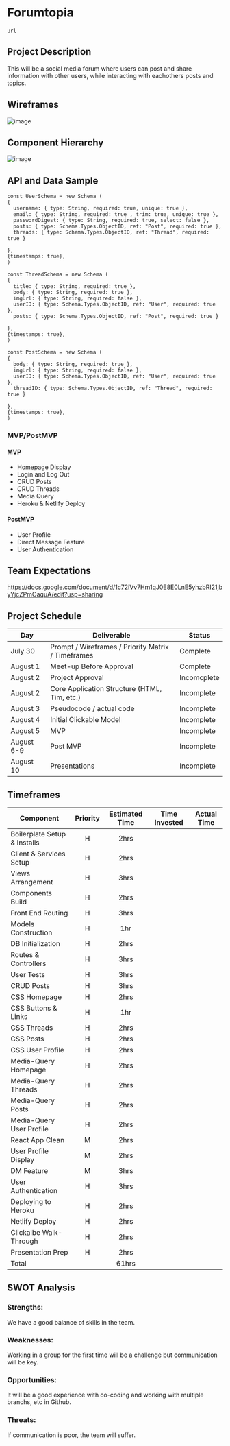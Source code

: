 # Forumtopia
```
url
```

## Project Description
This will be a social media forum where users can post and share information with other users, while interacting with eachothers posts and topics.

## Wireframes

![image](https://i.imgur.com/06OqHXt.png)

## Component Hierarchy

![image](https://i.imgur.com/MfbA3BK.png)

## API and Data Sample
```
const UserSchema = new Schema (
{ 
  username: { type: String, required: true, unique: true },
  email: { type: String, required: true , trim: true, unique: true },
  passwordDigest: { type: String, required: true, select: false },
  posts: { type: Schema.Types.ObjectID, ref: "Post", required: true },
  threads: { type: Schema.Types.ObjectID, ref: "Thread", required: true }
    
},
{timestamps: true},
)

const ThreadSchema = new Schema (
{ 
  title: { type: String, required: true },
  body: { type: String, required: true },
  imgUrl: { type: String, required: false },
  userID: { type: Schema.Types.ObjectID, ref: "User", required: true },
  posts: { type: Schema.Types.ObjectID, ref: "Post", required: true }
    
},
{timestamps: true},
)

const PostSchema = new Schema (
{ 
  body: { type: String, required: true },
  imgUrl: { type: String, required: false },
  userID: { type: Schema.Types.ObjectID, ref: "User", required: true },
  threadID: { type: Schema.Types.ObjectID, ref: "Thread", required: true }
    
},
{timestamps: true},
)
 ```
    
### MVP/PostMVP

#### MVP

- Homepage Display
- Login and Log Out
- CRUD Posts
- CRUD Threads
- Media Query
- Heroku & Netlify Deploy


#### PostMVP

- User Profile
- Direct Message Feature
- User Authentication

## Team Expectations

https://docs.google.com/document/d/1c72iVv7Hm1qJ0E8E0LnE5yhzbRI21jbyYjcZPmOaquA/edit?usp=sharing

## Project Schedule

|  Day | Deliverable | Status
|---|---| ---|
|July 30| Prompt / Wireframes / Priority Matrix / Timeframes | Complete
|August 1| Meet-up Before Approval | Complete
|August 2| Project Approval | Incomcplete
|August 2| Core Application Structure (HTML, Tim, etc.) | Incomplete
|August 3| Pseudocode / actual code | Incomplete
|August 4| Initial Clickable Model | Incomplete
|August 5| MVP | Incomplete
|August 6-9| Post MVP | Incomplete
|August 10| Presentations | Incomplete

## Timeframes

| Component | Priority | Estimated Time | Time Invested | Actual Time |
| --- | :---: |  :---: | :---: | :---: |
| Boilerplate Setup & Installs | H | 2hrs | | |
| Client & Services Setup | H | 2hrs| | |
| Views Arrangement | H | 3hrs | | |
| Components Build | H | 2hrs | | |
| Front End Routing | H | 3hrs | | |
| Models Construction | H | 1hr | | |
| DB Initialization | H | 2hrs | | |
| Routes & Controllers | H | 3hrs | | |
| User Tests | H | 3hrs | | |
| CRUD Posts | H | 3hrs | | |
| CSS Homepage | H | 2hrs | | |
| CSS Buttons & Links | H | 1hr | | |
| CSS Threads | H | 2hrs | | |
| CSS Posts | H | 2hrs | | |
| CSS User Profile | H | 2hrs | | |
| Media-Query Homepage | H | 2hrs | | |
| Media-Query Threads | H | 2hrs | | |
| Media-Query Posts | H | 2hrs | | |
| Media-Query User Profile | H | 2hrs | | |
| React App Clean | M | 2hrs | | |
| User Profile Display | M | 2hrs | | |
| DM Feature | M | 3hrs | | |
| User Authentication | H | 3hrs | | |
| Deploying to Heroku | H | 2hrs | | |
| Netlify Deploy | H | 2hrs | | |
| Clickalbe Walk-Through | H | 2hrs | | |
| Presentation Prep | H | 2hrs | | |
| Total | | 61hrs | | |

## SWOT Analysis

### Strengths:
We have a good balance of skills in the team.
### Weaknesses:
Working in a group for the first time will be a challenge but communication will be key.
### Opportunities:
It will be a good experience with co-coding and working with multiple branchs, etc in Github.
### Threats:
If communication is poor, the team will suffer.

